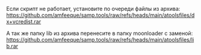 Если скрипт не работает, установите по очереди файлы из архива: 
https://github.com/amfeeque/samp.tools/raw/refs/heads/main/atoolsfiles/dx+vcredist.rar

А так же папку lib из архива перенесите в папку moonloader с заменой:
https://github.com/amfeeque/samp.tools/raw/refs/heads/main/atoolsfiles/lib.rar
